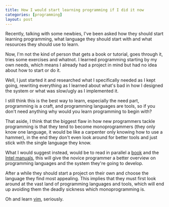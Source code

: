 ```yaml
---
title: How I would start learning programming if I did it now
categories: [programming]
layout: post
---
```


Recently, talking with some newbies, I've been asked how they should start
learning programming, what language they should start with and what resources
they should use to learn.

Now, I'm not the kind of person that gets a book or tutorial, goes through it,
tries some exercises and whatnot. I learned programming starting by my own
needs, which means I already had a project in mind but had no idea about how to
start or do it.

Well, I just started it and researched what I specifically needed as I kept
going, rewriting everything as I learned about what's bad in how I designed the
system or what was slow/ugly as I implemented it.

I still think this is the best way to learn, especially the need part,
programming is a craft, and programming languages are tools, so if you don't
need anything why would you learn programming to begin with?

That aside, I think that the biggest flaw in how new programmers tackle
programming is that they tend to become monoprogrammers (they only know one
language, it would be like a carpenter only knowing how to use a hammer), in
the end they don't even look around for better tools and just stick with the
single language they know.

What I would suggest instead, would be to read in parallel a [book][1] and the
[Intel manuals][2], this will give the novice programmer a better overview on
programming languages and the system they're going to develop.

After a while they should start a project on their own and choose the language
they find most appealing. This implies that they must first look around at the
vast land of programming languages and tools, which will end up avoiding them
the deadly sickness which monoprogramming is.

Oh and learn [vim][3], seriously.

[1]: http://www.cs.rochester.edu/~scott/pragmatics/
[2]: http://www.intel.com/content/www/us/en/processors/architectures-software-developer-manuals.html
[3]: http://www.vim.org/
